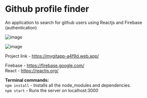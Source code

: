 # Github profile finder

An application to search for github users using Reactjs and Firebase (authentication)

![image](https://user-images.githubusercontent.com/65223389/136826036-3d71dceb-db93-4215-9ff1-e53bf79f0021.png)


![image](https://user-images.githubusercontent.com/65223389/118636311-2f644080-b7f2-11eb-9749-92c7dd0f9d12.png)

Project link - https://mygitapp-a4f9d.web.app/

Firebase -  https://firebase.google.com/ <br />
React - https://reactjs.org/

**Terminal commands:** <br />
`npm install` - Installs all the node_modules and dependencies. <br />
`npm start` - Runs the server on localhost:3000 <br />
